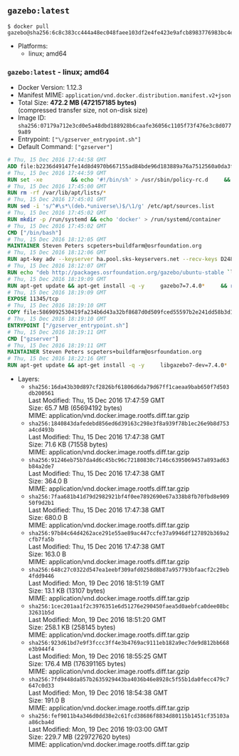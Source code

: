 ## `gazebo:latest`

```console
$ docker pull gazebo@sha256:6c8c383cc444a48ec048faee103df2e4fe423e9afcb8983776983bc4e41f3ff3
```

-	Platforms:
	-	linux; amd64

### `gazebo:latest` - linux; amd64

-	Docker Version: 1.12.3
-	Manifest MIME: `application/vnd.docker.distribution.manifest.v2+json`
-	Total Size: **472.2 MB (472157185 bytes)**  
	(compressed transfer size, not on-disk size)
-	Image ID: `sha256:07179a712e3cd0e5a48dbd188928b6caafe36056c1105f73f476e3c8d0779a89`
-	Entrypoint: `["\/gzserver_entrypoint.sh"]`
-	Default Command: `["gzserver"]`

```dockerfile
# Thu, 15 Dec 2016 17:44:58 GMT
ADD file:b2236d49147fe14d8d4970b667155ad84bde96d183889a76a7512560a0da3f82 in / 
# Thu, 15 Dec 2016 17:44:59 GMT
RUN set -xe 		&& echo '#!/bin/sh' > /usr/sbin/policy-rc.d 	&& echo 'exit 101' >> /usr/sbin/policy-rc.d 	&& chmod +x /usr/sbin/policy-rc.d 		&& dpkg-divert --local --rename --add /sbin/initctl 	&& cp -a /usr/sbin/policy-rc.d /sbin/initctl 	&& sed -i 's/^exit.*/exit 0/' /sbin/initctl 		&& echo 'force-unsafe-io' > /etc/dpkg/dpkg.cfg.d/docker-apt-speedup 		&& echo 'DPkg::Post-Invoke { "rm -f /var/cache/apt/archives/*.deb /var/cache/apt/archives/partial/*.deb /var/cache/apt/*.bin || true"; };' > /etc/apt/apt.conf.d/docker-clean 	&& echo 'APT::Update::Post-Invoke { "rm -f /var/cache/apt/archives/*.deb /var/cache/apt/archives/partial/*.deb /var/cache/apt/*.bin || true"; };' >> /etc/apt/apt.conf.d/docker-clean 	&& echo 'Dir::Cache::pkgcache ""; Dir::Cache::srcpkgcache "";' >> /etc/apt/apt.conf.d/docker-clean 		&& echo 'Acquire::Languages "none";' > /etc/apt/apt.conf.d/docker-no-languages 		&& echo 'Acquire::GzipIndexes "true"; Acquire::CompressionTypes::Order:: "gz";' > /etc/apt/apt.conf.d/docker-gzip-indexes 		&& echo 'Apt::AutoRemove::SuggestsImportant "false";' > /etc/apt/apt.conf.d/docker-autoremove-suggests
# Thu, 15 Dec 2016 17:45:00 GMT
RUN rm -rf /var/lib/apt/lists/*
# Thu, 15 Dec 2016 17:45:01 GMT
RUN sed -i 's/^#\s*\(deb.*universe\)$/\1/g' /etc/apt/sources.list
# Thu, 15 Dec 2016 17:45:02 GMT
RUN mkdir -p /run/systemd && echo 'docker' > /run/systemd/container
# Thu, 15 Dec 2016 17:45:02 GMT
CMD ["/bin/bash"]
# Thu, 15 Dec 2016 18:12:05 GMT
MAINTAINER Steven Peters scpeters+buildfarm@osrfoundation.org
# Thu, 15 Dec 2016 18:12:06 GMT
RUN apt-key adv --keyserver ha.pool.sks-keyservers.net --recv-keys D2486D2DD83DB69272AFE98867170598AF249743
# Thu, 15 Dec 2016 18:12:07 GMT
RUN echo "deb http://packages.osrfoundation.org/gazebo/ubuntu-stable `lsb_release -cs` main" > /etc/apt/sources.list.d/gazebo-latest.list
# Thu, 15 Dec 2016 18:19:09 GMT
RUN apt-get update && apt-get install -q -y     gazebo7=7.4.0*     && rm -rf /var/lib/apt/lists/*
# Thu, 15 Dec 2016 18:19:09 GMT
EXPOSE 11345/tcp
# Thu, 15 Dec 2016 18:19:10 GMT
COPY file:5869092530419fa234b6d43a32bf8687d0d509fced55597b2e241dd58b3d1335 in / 
# Thu, 15 Dec 2016 18:19:10 GMT
ENTRYPOINT ["/gzserver_entrypoint.sh"]
# Thu, 15 Dec 2016 18:19:11 GMT
CMD ["gzserver"]
# Thu, 15 Dec 2016 18:19:11 GMT
MAINTAINER Steven Peters scpeters+buildfarm@osrfoundation.org
# Thu, 15 Dec 2016 18:22:16 GMT
RUN apt-get update && apt-get install -q -y     libgazebo7-dev=7.4.0*     && rm -rf /var/lib/apt/lists/*
```

-	Layers:
	-	`sha256:16da43b30d897cf2826bf61806d6da79d67ff1caeaa9bab650f7d503db200561`  
		Last Modified: Thu, 15 Dec 2016 17:47:59 GMT  
		Size: 65.7 MB (65694192 bytes)  
		MIME: application/vnd.docker.image.rootfs.diff.tar.gzip
	-	`sha256:1840843dafedebd856ed6d39163c298e3f8a939f78b1ec26e9b8d753a4cd493b`  
		Last Modified: Thu, 15 Dec 2016 17:47:38 GMT  
		Size: 71.6 KB (71558 bytes)  
		MIME: application/vnd.docker.image.rootfs.diff.tar.gzip
	-	`sha256:91246eb75b7da4d6c45bc96c72180830c7146c6395069457a893ad63b84a2de7`  
		Last Modified: Thu, 15 Dec 2016 17:47:38 GMT  
		Size: 364.0 B  
		MIME: application/vnd.docker.image.rootfs.diff.tar.gzip
	-	`sha256:7faa681b41d79d2982921bf4f0ee7892690e67a338b8fb70fbd8e90950f9d2b1`  
		Last Modified: Thu, 15 Dec 2016 17:47:38 GMT  
		Size: 680.0 B  
		MIME: application/vnd.docker.image.rootfs.diff.tar.gzip
	-	`sha256:97b84c64d4262ace291e55ae89ac447ccfe37a9946df127892b369a2cfb7fa5b`  
		Last Modified: Thu, 15 Dec 2016 17:47:38 GMT  
		Size: 163.0 B  
		MIME: application/vnd.docker.image.rootfs.diff.tar.gzip
	-	`sha256:648c27c0322d547ea1eebf309afd0258d8b87a957793bfaacf2c29eb4fdd9446`  
		Last Modified: Mon, 19 Dec 2016 18:51:19 GMT  
		Size: 13.1 KB (13107 bytes)  
		MIME: application/vnd.docker.image.rootfs.diff.tar.gzip
	-	`sha256:1cec201aa1f2c3976351e6d51276e290450faea5d0aebfca0dee08bc32631b5d`  
		Last Modified: Mon, 19 Dec 2016 18:51:20 GMT  
		Size: 258.1 KB (258145 bytes)  
		MIME: application/vnd.docker.image.rootfs.diff.tar.gzip
	-	`sha256:923d61bd7e9f3fccc3ff4e3b4769ac9111eb182a9ec7de9d812bb668e3b944f4`  
		Last Modified: Mon, 19 Dec 2016 18:55:25 GMT  
		Size: 176.4 MB (176391165 bytes)  
		MIME: application/vnd.docker.image.rootfs.diff.tar.gzip
	-	`sha256:7fd9448da857b2635929443ba4036b46e8928c5f55b1da0fecc479c7647c0d33`  
		Last Modified: Mon, 19 Dec 2016 18:54:38 GMT  
		Size: 191.0 B  
		MIME: application/vnd.docker.image.rootfs.diff.tar.gzip
	-	`sha256:fef9011b4a346d0dd38e2c61fcd38686f8834d80115b1451cf35103aa86cba4d`  
		Last Modified: Mon, 19 Dec 2016 19:03:00 GMT  
		Size: 229.7 MB (229727620 bytes)  
		MIME: application/vnd.docker.image.rootfs.diff.tar.gzip
